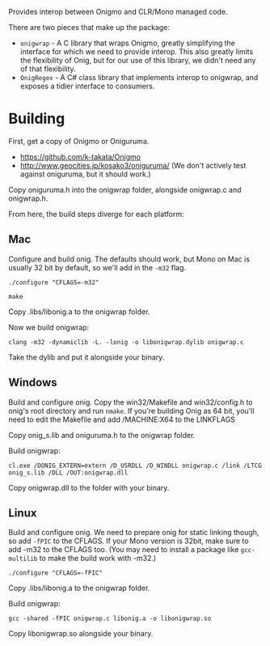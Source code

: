 Provides interop between Onigmo and CLR/Mono managed code.

There are two pieces that make up the package:

* `onigwrap` - A C library that wraps Onigmo, greatly simplifying the interface for which we need to provide interop. This also greatly limits the flexibility of Onig, but for our use of this library, we didn't need any of that flexibility.
* `OnigRegex` - A C# class library that implements interop to onigwrap, and exposes a tidier interface to consumers.

Building
========

First, get a copy of Onigmo or Oniguruma.

* https://github.com/k-takata/Onigmo
* http://www.geocities.jp/kosako3/oniguruma/ (We don't actively test against oniguruma, but it should work.)

Copy oniguruma.h into the onigwrap folder, alongside onigwrap.c and onigwrap.h.

From here, the build steps diverge for each platform:

Mac
---

Configure and build onig. The defaults should work, but Mono on Mac is usually 32 bit by default, so we'll add in the `-m32` flag.

`./configure "CFLAGS=-m32"`

`make`

Copy .libs/libonig.a to the onigwrap folder.

Now we build onigwrap:

`clang -m32 -dynamiclib -L. -lonig -o libonigwrap.dylib onigwrap.c`

Take the dylib and put it alongside your binary.

Windows
-------

Build and configure onig. Copy the win32/Makefile and win32/config.h to onig's root directory and run `nmake`. If you're building Onig as 64 bit, you'll need to edit the Makefile and add /MACHINE:X64 to the LINKFLAGS

Copy onig\_s.lib and oniguruma.h to the onigwrap folder.

Build onigwrap:

`cl.exe /DONIG_EXTERN=extern /D_USRDLL /D_WINDLL onigwrap.c /link /LTCG onig_s.lib /DLL /OUT:onigwrap.dll`

Copy onigwrap.dll to the folder with your binary.

Linux
-----

Build and configure onig. We need to prepare onig for static linking though, so add `-fPIC` to the CFLAGS. If your Mono version is 32bit, make sure to add -m32 to the CFLAGS too. (You may need to install a package like `gcc-multilib` to make the build work with -m32.)

`./configure "CFLAGS=-fPIC"`

Copy .libs/libonig.a to the onigwrap folder.

Build onigwrap:

`gcc -shared -fPIC onigwrap.c libonig.a -o libonigwrap.so`

Copy libonigwrap.so alongside your binary.
